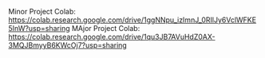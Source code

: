 Minor Project Colab: https://colab.research.google.com/drive/1ggNNpu_izImnJ_0RIlJy6VclWFKE5InW?usp=sharing
MAjor Project Colab: https://colab.research.google.com/drive/1qu3JB7AVuHdZ0AX-3MQJBmyyB6KWcOj7?usp=sharing
